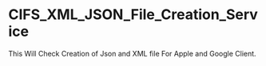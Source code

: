 # CIFS_XML_JSON_File_Creation_Service
This Will Check Creation of Json and XML file For Apple and Google Client.
